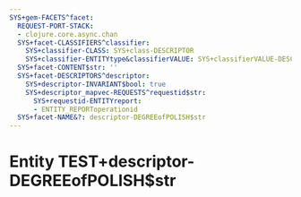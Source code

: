 ```yaml
---
SYS+gem-FACETS^facet:
  REQUEST-PORT-STACK:
  - clojure.core.async.chan
  SYS+facet-CLASSIFIERS^classifier:
    SYS+classifier-CLASS: SYS+class-DESCRIPTOR
    SYS+classifier-ENTITYtype&classifierVALUE: SYS+classifierVALUE-DESCRIPTOR
  SYS+facet-CONTENT$str: ''
  SYS+facet-DESCRIPTORS^descriptor:
    SYS+descriptor-INVARIANT$bool: true
    SYS+descriptor_mapvec-REQUESTS^requestid$str:
      SYS+requestid-ENTITYreport:
      - ENTITY_REPORToperationid
  SYS+facet-NAME&?: descriptor-DEGREEofPOLISH$str
---
```

# Entity TEST+descriptor-DEGREEofPOLISH$str

